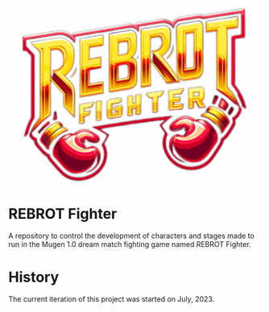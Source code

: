<p align="center">
  <img src="https://raw.githubusercontent.com/davifelipef/rebrot-fighter/resources/images/rebrot_fighter.png" alt="REBROT Fighter logo.">
</p>

# REBROT Fighter
A repository to control the development of characters and stages made to run in the Mugen 1.0 dream match fighting game named REBROT Fighter.

# History
The current iteration of this project was started on July, 2023.